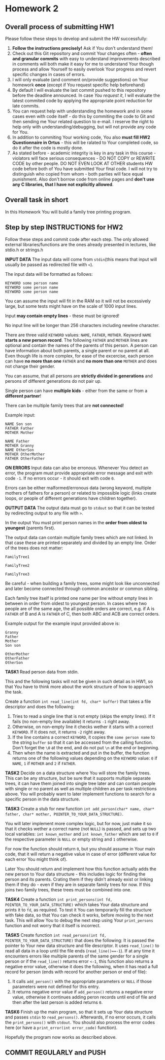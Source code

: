 # Homework 2

## Overall process of submitting HW1
Please follow these steps to develop and submit the HW successfully:
1) **Follow the instructions precisely!** Ask if You don't understand them!
2) Check out this Git repository and commit Your changes often - **often and granular commits** with easy to understand improvements described in comments will both make it easy for me to understand Your though process and allow Yourself to easily overlook Your progress and revert specific changes in cases of errors.
3) I will only evaluate (and comment on/provide suggestions) on Your homework **once** (except if You request specific help beforehand)
4) By default I will evaluate the last commit pushed to this repository before the deadline announced. In case *You request it*, I will evaluate the latest commited code by applying the appropriate point reduction for late commits.
5) You can request help with understanding the homework and in some cases even with code itself - do this by commiting the code to Git and then sending me Your related question to e-mail. I reserve the right to help only with understanding/debugging, but will not provide any code for You.
6) In addition to commiting Your working code, You also **must fill HW2 Questionnaire in Ortus** - this will be ralated to Your completed code, so do it after the code is mostly done.
7) As stated before - academic integrity is key in any task in this course - violators will face serious consequences - DO NOT COPY or REWRITE CODE by other people. DO NOT EVEN LOOK AT OTHER students HW code before both of You have submitted Your final code. I will not try to distinguish who copied from whom - both parties will face equal punishment. Also don't borrow code from online pages and **don't use any C libraries, that I have not explicitly allowed**.

## Overall task in short
In this Homework You will build a family tree printing program.

## Step by step INSTRUCTIONS for HW2
Follow these steps and commit code after each step. The only allowed external libraries/functions are the ones already presented in lectures, like stdio.h or strings.h

**INPUT DATA** The input data will come from `stdin`(this means that input will usually be passed as redirected file with `<`).

The input data will be formatted as follows:

    KEYWORD some person name
    KEYWORD some person name
    KEYWORD some person name

You can assume the input will fit in the RAM so it will not be excessively large, but some tests might have on the scale of 1000 input lines.

Input **may contain empty lines** - these must be ignored!

No input line will be longer than 256 characters including newline character.

There are three valid `KEYWORD` values: `NAME`, `FATHER`, `MOTHER`. Keyword `NAME` **starts a new person record**. The following `FATHER` and `MOTHER` lines are optional and contain the names of the parents of this person. A person can have information about both parents, a single parent or no parent at all. Even though life is more complex, for ease of the excercise, each person can have **no more than one** `FATHER` and **no more than one** `MOTHER` and does not change their gender.

You can assume, that all persons are **strictly divided in generations** and persons of different generations do not pair up.

Single person can have **multiple kids** - either from the same or from a **different partner**!

There can be multiple family trees that are **not connected**!

Example input:

    NAME Son son
    FATHER Father
    MOTHER Mother
    
    NAME Father
    MOTHER Granny
    NAME OtherSon
    MOTHER OtherMother
    FATHER OtherFather
    
**ON ERRORS**
Input data can also be erronous. Whenever You detect an error, the program must provide appropriate error message and exit with code `-1`. If no errors occur - it should exit with code `0`.

Errors can be either malformed/erronous data (wrong keyword, multiple mothers of fathers for a person) or related to impossible logic (links create loops, or people of different generations have children together).

**OUTPUT DATA** The output data must go to `stdout` so that it can be tested by redirecting output to any file with `>`.

In the output You must print person names in the **order from oldest to youngest** (parents first).

The output data can contain multiple family trees which are not linked. In that case these are printed separately and divided by an empty line. Order of the trees does not matter:

    FamilyTree1
    
    FamilyTree2
    
    FamilyTree3
    
Be careful - when building a family trees, some might look like unconnected and later become connected through common ancestor or common sibling.

Each family tree itself is printed one name per line without empty lines in between in order from oldest to youngest person. In cases where two people are of the same age, the all possible orders are correct, e.g. if A is `FATHER` of B and A is `FATHER` of C, then both ABC and ACB are correct orders.

Example output for the example input provided above is:

    Granny
    Father
    Mother
    Son son
    
    OtherMother
    OtherFather
    OtherSon

**TASK1** Read person data from stdin.

This and the following tasks will not be given in such detail as in HW1, so that You have to think more about the work structure of how to approach the task.

Create a function `int read_line(int fd, char* buffer)` that takes a file descriptor and does the following:

1) Tries to read a single line that is not empty (skips the empty lines). If it fails (no non-empty line available) it returns `-1` right away.
2) Otherwise, on non-empty line it checks wether it starts with a correct `KEYWORD`. If it does not, it returns `-2` right away.
3) If the line contains a correct `KEYWORD`, it copies the `some person name` to the string `buffer` so that it can be accessed from the calling function. Don't forget the `\0` at the end, and do not put `\n` at the end or beginning.
4) Then when the name is extracted and put in the buffer, the function returns one of the following values depending on the `KEYWORD` value: `0` if `NAME`, `1` if `MOTHER` and `2` if `FATHER`.

**TASK2** Decide on a data structure where You will store the family trees. This can be any structure, but be sure that it supports multiple separate trees, it can have them joined into single tree later and can contain people with single or no parent as well as multiple children as per task restrictions above. You will probably want to later implement functions to search for a specific person in the data structure.

**TASK3** Create a stub for new function `int add_person(char* name, char* father, char* mother, POINTER_TO_YOUR_DATA_STRUCTURE)`.

You will later implement more complex logic, but for now, just make it so that it checks wether a correct name (not `NULL`) is passed, and sets up two local variables: `int known_mother` and `int known_father` which are set to `0` if the respective parameter is `NULL` or empty string and `1` otherwise.

For now the function should return `0`, but you should assume in Your main code, that it will return a negative value in case of error (different value for each error You might think of).

Later You should return and implement how this function actually adds the new person to Your data structure - this includes logic for finding the person and its parents. Crating them if they didn't already exist or linking them if they do - even if they are in separate family trees for now. If this joins two family trees, these trees must be combined into one.

**TASK4** Create a function `int print_persons(int fd, POINTER_TO_YOUR_DATA_STRUCTURE)` which takes Your data structure and prints it to `fd`, as required. To test it You can temporarily fill the structure with fake data, so that You can check it works, before moving to the next task. This will allow You to debug the next step using Your `print_persons` function and not worry that it itself is incorrect.

**TASK5** Create function `int read_persons(int fd, POINTER_TO_YOUR_DATA_STRUCTURE)` that does the following:
It is passed the pointer to Your new data structure and file descriptor. It uses `read_line()` to read all data in a loop until the file ends (`read_line()==-1`). If at any time it encounters errors like multiple parents of the same gender for a single person or if the `read_line()` returns error `<-1`, this function also returns a negative error value, otherwise it does the following, when it has read a full record for person (ends with record for another person or end of file):
1) It calls `add_person()` with the appropriate parameters or `NULL` if those parameters were not defined for this entry.
2) It returns negative error value if `add_person()` returns a negative error value, otherwise it continues adding peron records until end of file and then after the last person is added returns `0`.

**TASK6** Finish up the main program, so that it sets up Your data structure and passes `stdin` to `read_persons()`. Afterwards, if no error occurs, it calls the `print_persons()` with `stdout`. You should also process the error codes here (or have a `print_error(int error_code)` function).

Hopefully the program now works as described above.

## COMMIT REGULARLY and PUSH ##
